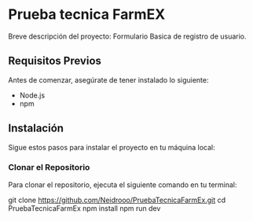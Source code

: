 # Prueba tecnica FarmEX

Breve descripción del proyecto: Formulario Basica de registro de usuario.

## Requisitos Previos

Antes de comenzar, asegúrate de tener instalado lo siguiente:
- Node.js 
- npm 

## Instalación

Sigue estos pasos para instalar el proyecto en tu máquina local:

### Clonar el Repositorio

Para clonar el repositorio, ejecuta el siguiente comando en tu terminal:

git clone https://github.com/Neidrooo/PruebaTecnicaFarmEx.git
cd PruebaTecnicaFarmEx
npm install
npm run dev
